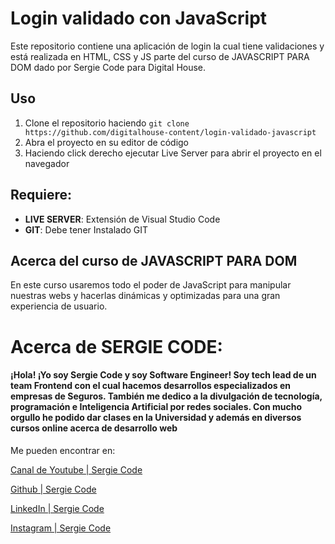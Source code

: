# Login validado con JavaScript

Este repositorio contiene una aplicación de login la cual tiene validaciones y está realizada en HTML, CSS y JS parte del curso de JAVASCRIPT PARA DOM dado por Sergie Code para Digital House.

## Uso

1.  Clone el repositorio haciendo `git clone https://github.com/digitalhouse-content/login-validado-javascript`
2.  Abra el proyecto en su editor de código
3.  Haciendo click derecho ejecutar Live Server para abrir el proyecto en el navegador

## Requiere:

-   **LIVE SERVER**: Extensión de Visual Studio Code
-   **GIT**: Debe tener Instalado GIT

## Acerca del curso de JAVASCRIPT PARA DOM
En este curso usaremos todo el poder de JavaScript para manipular nuestras webs y hacerlas dinámicas y optimizadas para una gran experiencia de usuario.

# Acerca de SERGIE CODE:
#### ¡Hola! ¡Yo soy Sergie Code y soy Software Engineer! Soy tech lead de un team Frontend con el cual hacemos desarrollos especializados en empresas de Seguros. También me dedico a la divulgación de tecnología, programación e Inteligencia Artificial por redes sociales. Con mucho orgullo he podido dar clases en la Universidad y además en diversos cursos online acerca de desarrollo web

Me pueden encontrar en: 

[Canal de Youtube | Sergie Code](https://www.youtube.com/@SergieCode)

[Github | Sergie Code](https://github.com/sergiecode)

[LinkedIn | Sergie Code](https://www.linkedin.com/in/sergiecode/)

[Instagram | Sergie Code](https://www.instagram.com/sergiecode)
